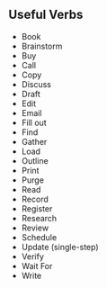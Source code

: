 ## Useful Verbs
-   Book
-   Brainstorm
-   Buy
-   Call
-   Copy
-   Discuss
-   Draft
-   Edit
-   Email
-   Fill out
-   Find
-   Gather
-   Load
-   Outline
-   Print
-   Purge
-   Read
-   Record
-   Register
-   Research
-   Review
-   Schedule
-   Update (single-step)
-   Verify
-   Wait For
-   Write